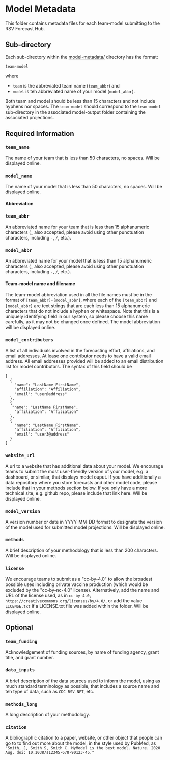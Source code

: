 # Model Metadata

This folder contains metadata files for each team-model submitting to the RSV Forecast Hub.

## Sub-directory
Each sub-directory within the [model-metadata/](https://github.com/HopkinsIDD/rsv-forecast-hub/edit/main/model-metadata) directory has the format:

```
team-model
```

where 
- ```team``` is the abbreviated team name (```team_abbr```) and
- ```model``` is teh abbreviated name of your model (```model_abbr```).

Both team and model should be less than 15 characters and not include hyphens nor spaces.
The ```team-model``` should correspond to the ```team-model``` sub-directory in the associated model-output folder containing the associated projections.

## Required Information
### ```team_name```
The name of your team that is less than 50 characters, no spaces. Will be displayed online.

### ```model_name```
The name of your model that is less than 50 characters, no spaces. Will be displayed online.

#### Abbreviation
### ```team_abbr```
An abbreviated name for your team that is less than 15 alphanumeric characters (```_``` also accepted, please avoid using other punctuation characters, including ```-```, ```/```, etc.).

### ```model_abbr```
An abbreviated name for your model that is less than 15 alphanumeric characters (```_``` also accepted, please avoid using other punctuation characters, including ```-```, ```/```, etc.). 

#### Team-model name and filename
The team-model abbreviation used in all the file names must be in the format of ```[team_abbr]-[model_abbr]```, where each of the ```[team_abbr]``` and ```[model_abbr]``` are text strings that are each less than 15 alphanumeric characters that do not include a hyphen or whitespace.
Note that this is a uniquely identifying field in our system, so please choose this name carefully, as it may not be changed once defined. The model abbreviation will be displayed online. 

### ```model_contributers```
A list of all individuals involved in the forecasting effort, affiliations, and email addresses.
At lease one contributor needs to have a valid email address. All email addresses provided will be added to an email distribution list for model contributors.
The syntax of this field should be

```
[
  {
    "name": "LastName FirstName",
    "affiliation": "Affiliation",
    "email": "user@address"
  },
  {
   "name": "LastName FirstName",
    "affiliation": "Affiliation"
  },
  {
    "name": "LastName FirstName",
    "affiliation": "Affiliation",
    "email": "user3@address"
  }
]
```

### ```website_url```
A url to a website that has additional data about your model. We encourage teams to submit the most user-friendly version of your model, e.g. a dashboard, or similar, that displays model ouput.
If you have additionally a data repository where you store forecasts and other model code, please include that in your methods section below.
If you only have a more technical site, e.g. github repo, please include that link here. Will be displayed online.

### ```model_version```
A version number or date in YYYY-MM-DD format to designate the version of the model used for submitted model projections. Will be displayed online.

### ```methods```
A brief description of your methodology that is less than 200 characters. Will be displayed online.

### ```license```
We encourage teams to submit as a "cc-by-4.0" to allow the broadest possible uses including private vaccine production (which would be excluded by the "cc-by-nc-4.0" license).
Alternatively, add the name and URL of the license used, as in ```cc-by-4.0, https://creativecommons.org/licenses/by/4.0/```, or add the value ```LICENSE.txt``` if a LICENSE.txt file was added within the folder.
Will be displayed online.

## Optional
### ```team_funding```
Acknowledgement of funding sources, by name of funding agency, grant title, and grant number.

### ```data_inputs```
A brief description of the data sources used to inform the model, using as much standard terminology as possible, that includes a source name and teh type of data, such as ```CDC RSV-NET```, etc.

### ```methods_long```
A long description of your methodology.

### ```citation```
A bibliographic citation to a paper, website, or other object that people can go to to find out more about the model, in the style used by PubMed, as ```"Smith, J, Smith S, Smith C. MyModel is the best model. Nature. 2020 Aug. doi: 10.1038/s12345-678-90123-45."```
